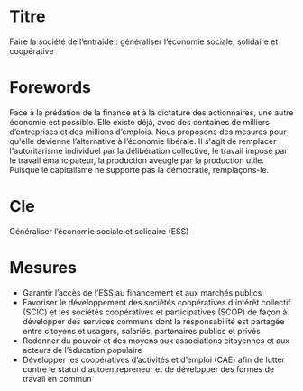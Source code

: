 # Titre

Faire la société de l’entraide : généraliser l’économie sociale, solidaire et coopérative
# Forewords

Face à la prédation de la finance et à la dictature des actionnaires, une autre économie est possible. Elle existe déjà, avec des centaines de milliers d’entreprises et des millions d’emplois. Nous proposons des mesures pour qu'elle devienne l’alternative à l’économie libérale. Il s'agit de remplacer l'autoritarisme individuel par la délibération collective, le travail imposé par le travail émancipateur, la production aveugle par la production utile. Puisque le capitalisme ne supporte pas la démocratie, remplaçons-le.

# Cle

Généraliser l’économie sociale et solidaire (ESS)

# Mesures

* Garantir l’accès de l’ESS au financement et aux marchés publics
* Favoriser le développement des sociétés coopératives d'intérêt collectif (SCIC) et les sociétés coopératives et participatives (SCOP) de façon à développer des services communs dont la responsabilité est partagée entre citoyens et usagers, salariés, partenaires publics et privés
* Redonner du pouvoir et des moyens aux associations citoyennes et aux acteurs de l’éducation populaire
* Développer les coopératives d’activités et d’emploi (CAE) afin de lutter contre le statut d'autoentrepreneur et de développer des formes de travail en commun